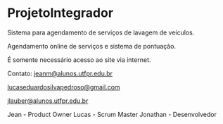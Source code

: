 # ProjetoIntegrador

Sistema para agendamento de serviços de lavagem de veículos.

Agendamento online de serviços e sistema de pontuação.

É somente necessário acesso ao site via internet.

Contato: 
jeanm@alunos.utfpr.edu.br

lucaseduardosilvapedroso@gmail.com

jlauber@alunos.utfpr.edu.br

Jean - Product Owner
Lucas - Scrum Master
Jonathan - Desenvolvedor
